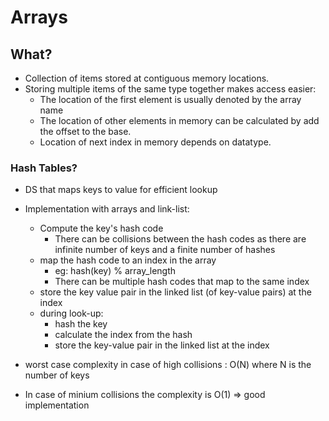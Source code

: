
# Arrays

## What?
- Collection of items stored at contiguous memory locations.
- Storing multiple items of the same type together makes access easier:
    - The location of the first element is usually denoted by the array name
    - The location of other elements in memory can be calculated by add the 
    offset to the base.
    - Location of next index in memory depends on datatype.

### Hash Tables?
- DS that maps keys to value for efficient lookup
- Implementation with arrays and link-list:
    - Compute the key's hash code 
        - There can be collisions between the hash codes as there are infinite number of keys and a finite number of hashes
    - map the hash code to an index in the array
        - eg: hash(key) % array_length
        - There can be multiple hash codes that map to the same index
    - store the key value pair in the linked list (of key-value pairs) at the index
    - during look-up:
        - hash the key 
        - calculate the index from the hash
        - store the key-value pair in the linked list at the index

- worst case complexity in case of high collisions : O(N) where N is the number of keys
- In case of minium collisions the complexity is O(1) => good implementation
